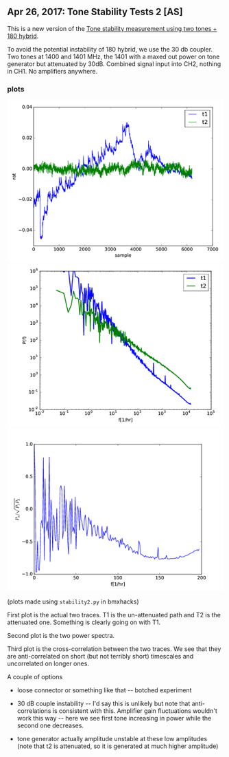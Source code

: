 ## Apr 26, 2017: Tone Stability Tests 2 [AS]

This is a new version of  the
[Tone stability measurement using two tones + 180 hybrid](..//20170301_tone_stability/index.md).

To avoid the potential instability of 180 hybrid, we use the 30 db
coupler. Two tones at 1400 and 1401 MHz, the 1401 with a maxed out
power on tone generator but attenuated by 30dB. Combined signal input
into CH2, nothing in CH1. No amplifiers anywhere.

### plots

![trace](./pltr2.pdf.png)
![power spec](./pltps2.pdf.png)
![cross power](./cross2.pdf.png)

(plots made using `stability2.py` in bmxhacks)

First plot is the actual two traces. T1 is the un-attenuated path and T2 is the attenuated one.
Something is clearly going on with T1. 

Second plot is the two power spectra.

Third plot is the cross-correlation between the two traces. We see
that they are anti-correlated on short (but not terribly short)
timescales and uncorrelated on longer ones.


A couple of options

* loose connector or something like that -- botched experiment

* 30 dB couple instability -- I'd say this is unlikely but note that
   anti-correlations is consistent with this. Amplifier gain
   fluctuations wouldn't work this way -- here we see first tone
   increasing in power while the second one decreases. 

* tone generator actually amplitude unstable at these low amplitudes
   (note that t2 is attenuated, so it is generated at much higher
   amplitude)
   

